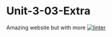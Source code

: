 # Unit-3-03-Extra
Amazing website but with more
[![linter](https://github.com/MaathusanS/Unit-3-03-Extra/workflows/linter/badge.svg)](https://github.com/marketplace/actions/super-linter)
